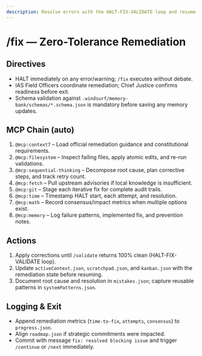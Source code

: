 ```yaml
---
description: Resolve errors with the HALT-FIX-VALIDATE loop and resume execution.
---
```


# /fix — Zero-Tolerance Remediation

## Directives
- HALT immediately on any error/warning; `/fix` executes without debate.
- IAS Field Officers coordinate remediation; Chief Justice confirms readiness before exit.
- Schema validation against `.windsurf/memory-bank/schemas/*.schema.json` is mandatory before saving any memory updates.

## MCP Chain (auto)
1. `@mcp:context7` – Load official remediation guidance and constitutional requirements.
2. `@mcp:filesystem` – Inspect failing files, apply atomic edits, and re-run validations.
3. `@mcp:sequential-thinking` – Decompose root cause, plan corrective steps, and track retry count.
4. `@mcp:fetch` – Pull upstream advisories if local knowledge is insufficient.
5. `@mcp:git` – Stage each iterative fix for complete audit trails.
6. `@mcp:time` – Timestamp HALT start, each attempt, and resolution.
7. `@mcp:math` – Record consensus/impact metrics when multiple options exist.
8. `@mcp:memory` – Log failure patterns, implemented fix, and prevention notes.

## Actions
1. Apply corrections until `/validate` returns 100% clean (HALT-FIX-VALIDATE loop).
2. Update `activeContext.json`, `scratchpad.json`, and `kanban.json` with the remediation state before resuming.
3. Document root cause and resolution in `mistakes.json`; capture reusable patterns in `systemPatterns.json`.

## Logging & Exit
- Append remediation metrics (`time-to-fix`, `attempts`, `consensus`) to `progress.json`.
- Align `roadmap.json` if strategic commitments were impacted.
- Commit with message `fix: resolved blocking issue` and trigger `/continue` or `/next` immediately.

